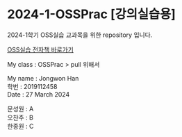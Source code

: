 # 2024-1-OSSPrac [강의실습용]
2024-1학기 OSS실습 교과목을 위한 repository 입니다.

[OSS실습 전자책 바로가기](https://wikidocs.net/book/13835)

My class : OSSPrac > pull 위해서

My name : Jongwon Han  
학번 : 2019112458  
Date : 27 March 2024    

문성원 : A  
오찬주 : B  
한종원 : C 